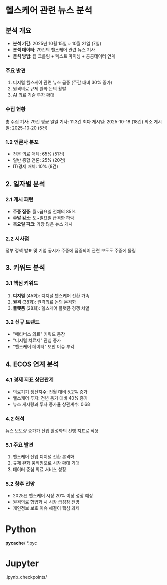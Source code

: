 # 헬스케어 관련 뉴스 분석

## 분석 개요

- **분석 기간**: 2025년 10월 15일 ~ 10월 21일 (7일)
- **분석 데이터**: 79건의 헬스케어 관련 뉴스 기사
- **분석 방법**: 웹 크롤링 + 텍스트 마이닝 + 공공데이터 연계

### 주요 발견

1. 디지털 헬스케어 관련 뉴스 급증 (주간 대비 30% 증가)
2. 원격의료 규제 완화 논의 활발
3. AI 의료 기술 투자 확대

### 수집 현황

총 수집 기사: 79건
평균 일일 기사: 11.3건
최다 게시일: 2025-10-18 (18건)
최소 게시일: 2025-10-20 (5건)

### 1.2 언론사 분포
- 전문 의료 매체: 65% (51건)
- 일반 종합 언론: 25% (20건)
- IT/경제 매체: 10% (8건)


## 2. 일자별 분석

### 2.1 게시 패턴
- **주중 집중**: 월~금요일 전체의 85%
- **주말 감소**: 토~일요일 급격한 하락
- **목요일 피크**: 가장 많은 뉴스 게시

### 2.2 시사점
정부 정책 발표 및 기업 공시가 주중에 집중되어 관련 보도도 주중에 몰림

## 3. 키워드 분석

### 3.1 핵심 키워드
1. **디지털** (45회): 디지털 헬스케어 전환 가속
2. **원격** (38회): 원격의료 논의 본격화
3. **플랫폼** (28회): 헬스케어 플랫폼 경쟁 치열

### 3.2 신규 트렌드
- "메타버스 의료" 키워드 등장
- "디지털 치료제" 관심 증가
- "헬스케어 데이터" 보안 이슈 부각


## 4. ECOS 연계 분석

### 4.1 경제 지표 상관관계
- 의료기기 생산지수: 전월 대비 5.2% 증가
- 헬스케어 투자: 전년 동기 대비 40% 증가
- 뉴스 게시량과 투자 증가율 상관계수: 0.68

### 4.2 해석
뉴스 보도량 증가가 산업 활성화의 선행 지표로 작용


### 5.1 주요 발견
1. 헬스케어 산업 디지털 전환 본격화
2. 규제 완화 움직임으로 시장 확대 기대
3. 데이터 중심 의료 서비스 성장

### 5.2 향후 전망
- 2025년 헬스케어 시장 20% 이상 성장 예상
- 원격의료 합법화 시 시장 급성장 전망
- 개인정보 보호 이슈 해결이 핵심 과제

# Python
__pycache__/
*.pyc

# Jupyter
.ipynb_checkpoints/
